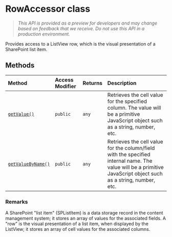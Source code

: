# RowAccessor class





> _This API is provided as a preview for developers and may change based on feedback that we receive.  Do not use this API in a production environment._

Provides access to a ListView row, which is the visual presentation of a SharePoint list item.






## Methods

| Method	   | Access Modifier | Returns	| Description|
|:-------------|:----|:-------|:-----------|
|[`getValue()`](getvalue-rowaccessor.md)     | `public` | `any` | Retrieves the cell value for the specified column. The value will be a primitive JavaScript object such as a string, number, etc. |
|[`getValueByName()`](getvaluebyname-rowaccessor.md)     | `public` | `any` | Retrieves the cell value for the column/field with the specified internal name. The value will be a primitive JavaScript object such as a string, number, etc. |





### Remarks

A SharePoint "list item" (SPListItem) is a data storage record in the content management system; it stores an array of values for the associated fields. A "row" is the visual presentation of a list item, when displayed by the ListView; it stores an array of cell values for the associated columns.

